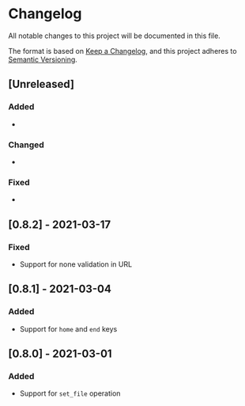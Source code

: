 # Changelog

All notable changes to this project will be documented in this file.

The format is based on [Keep a Changelog](https://keepachangelog.com/en/1.0.0/),
and this project adheres to [Semantic Versioning](https://semver.org/spec/v2.0.0.html).

## [Unreleased]

### Added

*

### Changed

*

### Fixed

*

## [0.8.2] - 2021-03-17

### Fixed

* Support for none validation in URL

## [0.8.1] - 2021-03-04

### Added

* Support for `home` and `end` keys

## [0.8.0] - 2021-03-01

### Added

* Support for `set_file` operation
